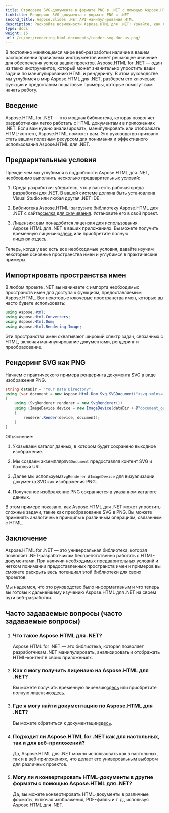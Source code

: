 ```yaml
---
title: Отрисовка SVG-документа в формате PNG в .NET с помощью Aspose.HTML
linktitle: Рендеринг SVG-документа в формате PNG в .NET
second_title: Aspose.Slides .NET API манипулирования HTML
description: Раскройте возможности Aspose.HTML для .NET! Узнайте, как легко визуализировать документ SVG в формате PNG. Погрузитесь в пошаговые примеры и часто задаваемые вопросы. Начать сейчас!
type: docs
weight: 15
url: /ru/net/rendering-html-documents/render-svg-doc-as-png/
---
```


В постоянно меняющемся мире веб-разработки наличие в вашем распоряжении правильных инструментов имеет решающее значение для обеспечения успеха ваших проектов. Aspose.HTML for .NET — один из таких инструментов, который может значительно упростить ваши задачи по манипулированию HTML и рендерингу. В этом руководстве мы углубимся в мир Aspose.HTML для .NET, разберем его ключевые функции и предоставим пошаговые примеры, которые помогут вам начать работу.

## Введение

Aspose.HTML for .NET — это мощная библиотека, которая позволяет разработчикам легко работать с HTML-документами в приложениях .NET. Если вам нужно анализировать, манипулировать или отображать HTML-контент, Aspose.HTML поможет вам. Это руководство призвано стать вашим полезным ресурсом для понимания и эффективного использования Aspose.HTML для .NET.

## Предварительные условия

Прежде чем мы углубимся в подробности Aspose.HTML для .NET, необходимо выполнить несколько предварительных условий:

1. Среда разработки: убедитесь, что у вас есть рабочая среда разработки для .NET. В вашей системе должна быть установлена Visual Studio или любая другая .NET IDE.

2.  Библиотека Aspose.HTML: загрузите библиотеку Aspose.HTML для .NET с сайта[ссылка для скачивания](https://releases.aspose.com/html/net/). Установите его в свой проект.

3.  Лицензия: вам понадобится лицензия для использования Aspose.HTML для .NET в ваших приложениях. Вы можете получить временную лицензию[здесь](https://purchase.aspose.com/temporary-license/) или приобретите полную лицензию[здесь](https://purchase.aspose.com/buy).

Теперь, когда у вас есть все необходимые условия, давайте изучим некоторые основные пространства имен и углубимся в практические примеры.

## Импортировать пространства имен

В любом проекте .NET вы начинаете с импорта необходимых пространств имен для доступа к функциям, предоставляемым Aspose.HTML. Вот некоторые ключевые пространства имен, которые вы часто будете использовать:

```csharp
using Aspose.Html;
using Aspose.Html.Converters;
using Aspose.Html.Dom;
using Aspose.Html.Rendering.Image;
```

Эти пространства имен охватывают широкий спектр задач, связанных с HTML, включая манипулирование документами, рендеринг и преобразование.

## Рендеринг SVG как PNG

Начнем с практического примера рендеринга документа SVG в виде изображения PNG.

```csharp
string dataDir = "Your Data Directory";
using (var document = new Aspose.Html.Dom.Svg.SVGDocument("<svg xmlns='http://www.w3.org/2000/svg'><circle cx='50' cy='50' r='40'/></svg>", @"c:\work\"))
{
    using (SvgRenderer renderer = new SvgRenderer())
    using (ImageDevice device = new ImageDevice(dataDir + @"document_out.png"))
    {
        renderer.Render(device, document);
    }
}
```

Объяснение:

1. Указываем каталог данных, в котором будет сохранено выходное изображение.

2.  Мы создаем экземпляр`SVGDocument` предоставляя контент SVG и базовый URI.

3.  Далее мы используем`SvgRenderer` и`ImageDevice` для визуализации документа SVG как изображения PNG.

4. Полученное изображение PNG сохраняется в указанном каталоге данных.

В этом примере показано, как Aspose.HTML для .NET может упростить сложные задачи, такие как преобразование SVG в PNG. Вы можете применять аналогичные принципы к различным операциям, связанным с HTML.

## Заключение

Aspose.HTML for .NET — это универсальная библиотека, которая позволяет .NET-разработчикам беспрепятственно работать с HTML-документами. При наличии необходимых предварительных условий и четком понимании предоставленных пространств имен и примеров вы сможете раскрыть весь потенциал этой библиотеки для своих проектов.

Мы надеемся, что это руководство было информативным и что теперь вы готовы к дальнейшему изучению Aspose.HTML для .NET на своем пути веб-разработки.

## Часто задаваемые вопросы (часто задаваемые вопросы)

1. ### Что такое Aspose.HTML для .NET?
   Aspose.HTML for .NET — это библиотека, которая позволяет разработчикам .NET манипулировать, анализировать и отображать HTML-контент в своих приложениях.

2. ### Как я могу получить лицензию на Aspose.HTML для .NET?
    Вы можете получить временную лицензию[здесь](https://purchase.aspose.com/temporary-license/) или приобретите полную лицензию[здесь](https://purchase.aspose.com/buy).

3. ### Где я могу найти документацию по Aspose.HTML для .NET?
    Вы можете обратиться к документации[здесь](https://reference.aspose.com/html/net/).

4. ### Подходит ли Aspose.HTML for .NET как для настольных, так и для веб-приложений?
   Да, Aspose.HTML для .NET можно использовать как в настольных, так и в веб-приложениях, что делает его универсальным выбором для различных проектов.

5. ### Могу ли я конвертировать HTML-документы в другие форматы с помощью Aspose.HTML для .NET?
   Да, вы можете конвертировать HTML-документы в различные форматы, включая изображения, PDF-файлы и т. д., используя Aspose.HTML для .NET.
